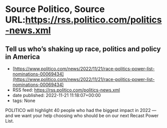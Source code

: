 # Source Politico, Source URL:https://rss.politico.com/politics-news.xml

## Tell us who’s shaking up race, politics and policy in America
 - [https://www.politico.com/news/2022/11/21/race-politics-power-list-nominations-00069434](https://www.politico.com/news/2022/11/21/race-politics-power-list-nominations-00069434)
 - RSS feed: https://rss.politico.com/politics-news.xml
 - date published: 2022-11-21 11:18:07+00:00
 - tags: None

POLITICO will highlight 40 people who had the biggest impact in 2022 — and we want your help choosing who should be on our next Recast Power List.
